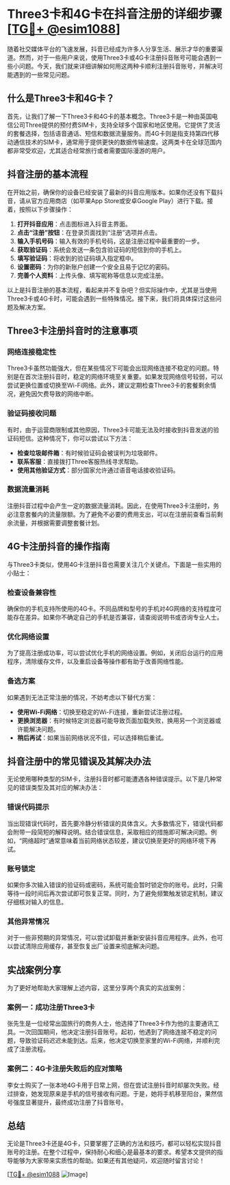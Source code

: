 # Three3卡和4G卡在抖音注册的详细步骤[[TG💪+ @esim1088](https://t.me/s/esim1088)]

随着社交媒体平台的飞速发展，抖音已经成为许多人分享生活、展示才华的重要渠道。然而，对于一些用户来说，使用Three3卡或4G卡注册抖音账号可能会遇到一些小问题。今天，我们就来详细讲解如何用这两种卡顺利注册抖音账号，并解决可能遇到的一些常见问题。

## 什么是Three3卡和4G卡？

首先，让我们了解一下Three3卡和4G卡的基本概念。Three3卡是一种由英国电信公司Three提供的预付费SIM卡，支持全球多个国家和地区使用。它提供了灵活的套餐选择，包括语音通话、短信和数据流量服务。而4G卡则是指支持第四代移动通信技术的SIM卡，通常用于提供更快的数据传输速度。这两类卡在全球范围内都非常受欢迎，尤其适合经常旅行或者需要国际漫游的用户。

## 抖音注册的基本流程

在开始之前，确保你的设备已经安装了最新的抖音应用版本。如果你还没有下载抖音，请从官方应用商店（如苹果App Store或安卓Google Play）进行下载。接着，按照以下步骤操作：

1. **打开抖音应用**：点击图标进入抖音主界面。
2. **点击“注册”按钮**：在登录页面找到“注册”选项并点击。
3. **输入手机号码**：输入有效的手机号码，这是注册过程中最重要的一步。
4. **获取验证码**：系统会发送一条包含验证码的短信到你的手机上。
5. **填写验证码**：将收到的验证码填入指定框中。
6. **设置密码**：为你的新账户创建一个安全且易于记忆的密码。
7. **完善个人资料**：上传头像、填写昵称等信息以完成注册。

以上是抖音注册的基本流程，看起来并不复杂吧？但实际操作中，尤其是当使用Three3卡或4G卡时，可能会遇到一些特殊情况。接下来，我们将具体探讨这些问题及解决方案。

## Three3卡注册抖音时的注意事项

### 网络连接稳定性

Three3卡虽然功能强大，但在某些情况下可能会出现网络连接不稳定的问题。特别是在首次注册抖音时，稳定的网络环境至关重要。如果发现网络信号较弱，可以尝试更换位置或切换至Wi-Fi网络。此外，建议定期检查Three3卡的套餐剩余情况，避免因欠费导致的网络中断。

### 验证码接收问题

有时，由于运营商限制或其他原因，Three3卡可能无法及时接收到抖音发送的验证码短信。这种情况下，你可以尝试以下方法：

- **检查垃圾邮件箱**：有时候验证码会被误判为垃圾邮件。
- **联系客服**：直接拨打Three客服热线寻求帮助。
- **使用其他验证方式**：部分国家允许通过语音电话接收验证码。

### 数据流量消耗

注册抖音过程中会产生一定的数据流量消耗。因此，在使用Three3卡注册时，务必注意套餐内的流量限额。为了避免不必要的费用支出，可以在注册前查看当前剩余流量，并根据需要调整套餐计划。

## 4G卡注册抖音的操作指南

与Three3卡类似，使用4G卡注册抖音也需要关注几个关键点。下面是一些实用的小贴士：

### 检查设备兼容性

确保你的手机支持所使用的4G卡。不同品牌和型号的手机对4G网络的支持程度可能存在差异。如果你不确定自己的手机是否兼容，请查阅说明书或咨询专业人士。

### 优化网络设置

为了提高注册成功率，可以尝试优化手机的网络设置。例如，关闭后台运行的应用程序，清除缓存文件，以及重启设备等操作都有助于改善网络性能。

### 备选方案

如果遇到无法正常注册的情况，不妨考虑以下替代方案：

- **使用Wi-Fi网络**：切换至稳定的Wi-Fi连接，重新尝试注册过程。
- **更换浏览器**：有时候特定浏览器可能导致页面加载失败，换用另一个浏览器或许能解决问题。
- **稍后再试**：如果当前网络状况不佳，可以选择稍后重试。

## 抖音注册中的常见错误及其解决办法

无论使用哪种类型的SIM卡，注册抖音时都可能遭遇各种错误提示。以下是几种常见的错误类型及其对应的解决办法：

### 错误代码提示

当出现错误代码时，首先要冷静分析错误的具体含义。大多数情况下，错误代码都会附带一段简短的解释说明。结合错误信息，采取相应的措施即可解决问题。例如，“网络超时”通常意味着当前网络状态较差，建议切换至更好的网络环境下再试。

### 账号锁定

如果你多次输入错误的验证码或密码，系统可能会暂时锁定你的账号。此时，只需等待一段时间后再次尝试即可恢复正常。同时，为了避免频繁触发锁定机制，建议仔细核对输入的信息。

### 其他异常情况

对于一些非预期的异常情况，可以尝试卸载并重新安装抖音应用程序。此外，也可以尝试清除应用缓存，甚至恢复出厂设置来彻底解决问题。

## 实战案例分享

为了更好地帮助大家理解上述内容，这里分享两个真实的实战案例：

### 案例一：成功注册Three3卡

张先生是一位经常出国旅行的商务人士，他选择了Three3卡作为他的主要通讯工具。一次回国期间，他决定注册抖音账号。起初，他遇到了网络连接不稳定的问题，导致验证码迟迟未能到达。后来，他决定切换至家里的Wi-Fi网络，并顺利完成了注册流程。

### 案例二：4G卡注册失败后的应对策略

李女士购买了一张本地4G卡用于日常上网，但在尝试注册抖音时却屡次失败。经过排查，她发现原来是手机的信号接收有问题。于是，她将手机移至阳台，果然信号强度显著提升，最终成功注册了抖音账号。

## 总结

无论是Three3卡还是4G卡，只要掌握了正确的方法和技巧，都可以轻松实现抖音账号的注册。在整个过程中，保持耐心和细心是最基本的要求。希望本文提供的指导能够为大家带来实质性的帮助。如果还有其他疑问，欢迎随时留言讨论！

[[TG💪+ @esim1088](https://t.me/s/esim1088) ![Image](https://i.postimg.cc/4NQfJmqS/Snipaste-2025-05-13-00-14-12.png)]